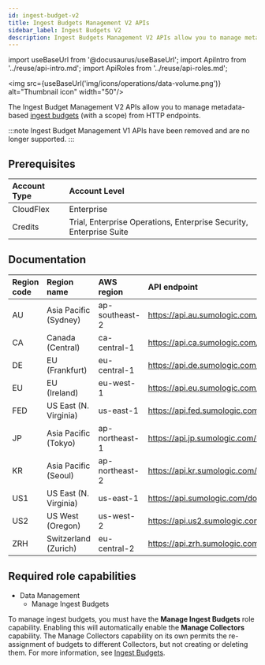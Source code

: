 ```yaml
---
id: ingest-budget-v2
title: Ingest Budgets Management V2 APIs
sidebar_label: Ingest Budgets V2
description: Ingest Budgets Management V2 APIs allow you to manage metadata-based ingest budgets (V2) from HTTP endpoints.
---
```


import useBaseUrl from '@docusaurus/useBaseUrl';
import ApiIntro from '../reuse/api-intro.md';
import ApiRoles from '../reuse/api-roles.md';

<img src={useBaseUrl('img/icons/operations/data-volume.png')} alt="Thumbnail icon" width="50"/>

The Ingest Budget Management V2 APIs allow you to manage metadata-based [ingest budgets](/docs/manage/ingestion-volume/ingest-budgets) (with a scope) from HTTP endpoints.

:::note
Ingest Budget Management V1 APIs have been removed and are no longer supported.
:::

## Prerequisites

| Account Type | Account Level          |
|:--------------|:--------------|
| CloudFlex    | Enterprise      |
| Credits      | Trial, Enterprise Operations, Enterprise Security, Enterprise Suite |

## Documentation

<ApiIntro/>

| Region code | Region name | AWS region | API endpoint |
|:----|:----|:---|:-----|
| AU  | Asia Pacific (Sydney)  | ap-southeast-2 | https://api.au.sumologic.com/docs/#tag/ingestBudgetManagementV2   |
| CA  | Canada (Central)       | ca-central-1   | https://api.ca.sumologic.com/docs/#tag/ingestBudgetManagementV2   |
| DE  | EU (Frankfurt)         | eu-central-1   | https://api.de.sumologic.com/docs/#tag/ingestBudgetManagementV2   |
| EU  | EU (Ireland)           | eu-west-1      | https://api.eu.sumologic.com/docs/#tag/ingestBudgetManagementV2   |
| FED | US East (N. Virginia)  | us-east-1      | https://api.fed.sumologic.com/docs/#tag/ingestBudgetManagementV2  |
| JP  | Asia Pacific (Tokyo)   | ap-northeast-1 | https://api.jp.sumologic.com/docs/#tag/ingestBudgetManagementV2   |
| KR  | Asia Pacific (Seoul)   | ap-northeast-2 | https://api.kr.sumologic.com/docs/#tag/ingestBudgetManagementV2   |
| US1 | US East (N. Virginia)  | us-east-1      | https://api.sumologic.com/docs/#tag/ingestBudgetManagementV2      |
| US2 | US West (Oregon)       | us-west-2      | https://api.us2.sumologic.com/docs/#tag/ingestBudgetManagementV2  |
| ZRH | Switzerland (Zurich)   | eu-central-2   | https://api.zrh.sumologic.com/docs/#tag/ingestBudgetManagementV2  |

## Required role capabilities

<ApiRoles/>

* Data Management
    * Manage Ingest Budgets

To manage ingest budgets, you must have the **Manage Ingest Budgets** role capability. Enabling this will automatically enable the **Manage Collectors** capability. The Manage Collectors capability on its own permits the re-assignment of budgets to different Collectors, but not creating or deleting them. For more information, see [Ingest Budgets](/docs/manage/ingestion-volume/ingest-budgets).
